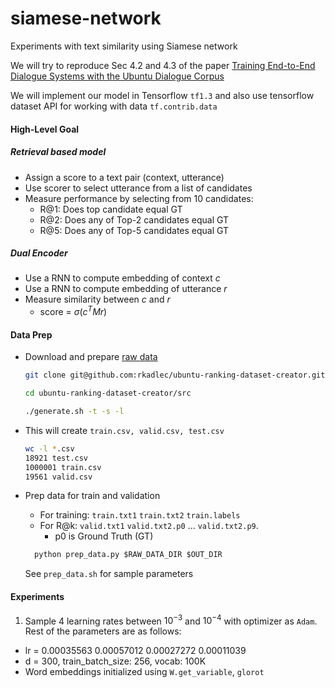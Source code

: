 # siamese-network
Experiments with text similarity using Siamese network

We will try to reproduce Sec 4.2 and 4.3 of the paper [Training End-to-End Dialogue Systems with the Ubuntu Dialogue Corpus](https://www.google.co.in/url?sa=t&rct=j&q=&esrc=s&source=web&cd=1&ved=0ahUKEwiJ79Ggk_fWAhXLMI8KHQmPDaIQFggnMAA&url=http%3A%2F%2Fdad.uni-bielefeld.de%2Findex.php%2Fdad%2Farticle%2Fdownload%2F3698%2F3593&usg=AOvVaw1NmiKknJz-6RXw5cAe-Sop)

We will implement our model in Tensorflow `tf1.3` and also use tensorflow dataset API for working with data `tf.contrib.data`

#### High-Level Goal

##### Retrieval based model
* Assign a score to a text pair (context, utterance)
* Use scorer to select utterance from a list of candidates
* Measure performance by selecting from 10 candidates:
  * R@1: Does top candidate equal GT
  * R@2: Does any of Top-2 candidates equal GT
  * R@5: Does any of Top-5 candidates equal GT

##### Dual Encoder
* Use a RNN to compute embedding of context $c$
* Use a RNN to compute embedding of utterance $r$
* Measure similarity between $c$ and $r$
  * score = $\sigma(c^TMr)$


#### Data Prep
  * Download and prepare [raw data](https://github.com/rkadlec/ubuntu-ranking-dataset-creator)
    ```bash
    git clone git@github.com:rkadlec/ubuntu-ranking-dataset-creator.git

    cd ubuntu-ranking-dataset-creator/src

    ./generate.sh -t -s -l
    ```

  * This will create `train.csv, valid.csv, test.csv`
    ```bash
    wc -l *.csv
    18921 test.csv
    1000001 train.csv
    19561 valid.csv
    ```

  * Prep data for train and validation
    * For training: `train.txt1` `train.txt2` `train.labels`
    * For R@k: `valid.txt1` `valid.txt2.p0` ... `valid.txt2.p9`.
      * p0 is Ground Truth (GT)

    ```python
      python prep_data.py $RAW_DATA_DIR $OUT_DIR
    ```
    See `prep_data.sh` for sample parameters

#### Experiments
1. Sample 4 learning rates between $10^{-3}$ and $10^{-4}$ with optimizer as `Adam`. Rest of the parameters are as follows:
  * lr = 0.00035563  0.00057012  0.00027272  0.00011039
  * d = 300, train_batch_size: 256, vocab: 100K
  * Word embeddings initialized using `W.get_variable`, `glorot`
